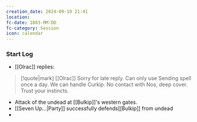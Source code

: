 ```yaml
---
creation_date: 2024-09-19 21:41
location: 
fc-date: 1083-MM-DD
fc-category: Session
icon: calendar
---
```

### Start Log
- [[Olrac]] replies:
> [!quote|mark]  [[Olrac]]
> Sorry for late reply. Can only use  Sending spell once a day. We can handle Curkip. No contact with Nos, deep cover. Trust your instincts.
- Attack of the undead at [[Bulkip]]'s western gates.
- [[Seven Up...|Party]] successfully defends[[Bulkip]] from undead
-
